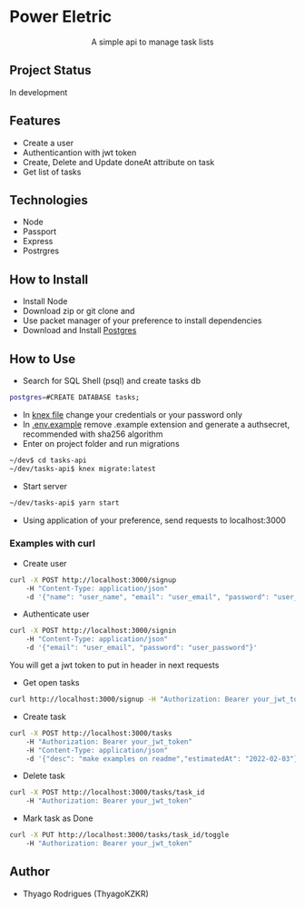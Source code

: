 # Power Eletric
<p align='center' >A simple api to manage task lists</p>

## Project Status

<p>In development</p>

## Features

- Create a user
- Authenticantion with jwt token
- Create, Delete and Update doneAt attribute on task
- Get list of tasks

## Technologies

- Node
- Passport
- Express
- Postrgres

## How to Install
<ul>
	<li>Install Node</li>
	<li>Download zip or git clone and</li>
	<li>Use packet manager of your preference to install dependencies</li>
	<li>Download and Install <a href="https://www.postgresql.org/download/">Postgres</a></li>
</ul>

## How to Use

- Search for SQL Shell (psql) and create tasks db
```sh
postgres=#CREATE DATABASE tasks;
```
- In <a href="knexfile.js">knex file</a> change your credentials or your password only
- In <a href=".env.example">.env.example</a> remove .example extension and generate a authsecret, recommended with sha256 algorithm
- Enter on project folder and run migrations
```sh
~/dev$ cd tasks-api
~/dev/tasks-api$ knex migrate:latest
```
- Start server
```sh
~/dev/tasks-api$ yarn start
```
- Using application of your preference, send requests to localhost:3000


### Examples with curl
- Create user
```sh
curl -X POST http://localhost:3000/signup
	-H "Content-Type: application/json"
	-d '{"name": "user_name", "email": "user_email", "password": "user_password"}'
```
- Authenticate user
```sh
curl -X POST http://localhost:3000/signin
	-H "Content-Type: application/json"
	-d '{"email": "user_email", "password": "user_password"}'
```
You will get a jwt token to put in header in next requests
- Get open tasks
```sh
curl http://localhost:3000/signup -H "Authorization: Bearer your_jwt_token"
```
- Create task
```sh
curl -X POST http://localhost:3000/tasks
	-H "Authorization: Bearer your_jwt_token"
	-H "Content-Type: application/json"
	-d '{"desc": "make examples on readme","estimatedAt": "2022-02-03"}'
```
- Delete task
```sh
curl -X POST http://localhost:3000/tasks/task_id
	-H "Authorization: Bearer your_jwt_token"
```
- Mark task as Done
```sh
curl -X PUT http://localhost:3000/tasks/task_id/toggle
	-H "Authorization: Bearer your_jwt_token"
```


## Author

- Thyago Rodrigues (ThyagoKZKR)


